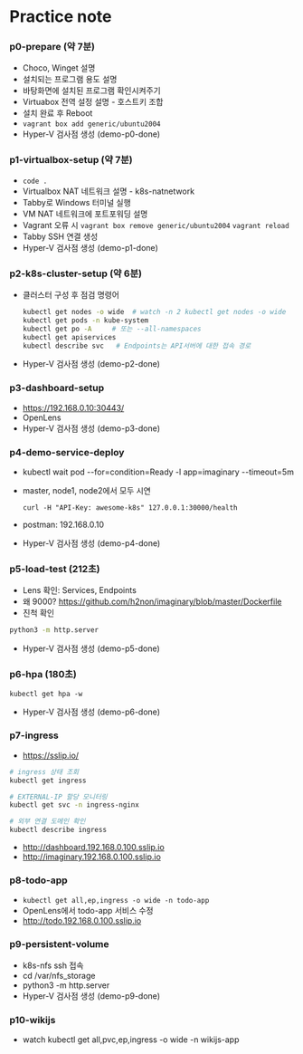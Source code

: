 # Practice note

### p0-prepare (약 7분)

* Choco, Winget 설명
* 설치되는 프로그램 용도 설명
* 바탕화면에 설치된 프로그램 확인시켜주기
* Virtuabox 전역 설정 설명 - 호스트키 조합
* 설치 완료 후 Reboot
* `vagrant box add generic/ubuntu2004`
* Hyper-V 검사점 생성 (demo-p0-done)



### p1-virtualbox-setup (약 7분)

* `code .`
* Virtualbox NAT 네트워크 설명 - k8s-natnetwork
* Tabby로 Windows 터미널 실행
* VM NAT 네트워크에 포트포워딩 설명
* Vagrant 오류 시 `vagrant box remove generic/ubuntu2004`  `vagrant reload`
* Tabby SSH 연결 생성
* Hyper-V 검사점 생성 (demo-p1-done)



### p2-k8s-cluster-setup (약 6분)

* 클러스터 구성 후 점검 명령어

  ```bash
  kubectl get nodes -o wide  # watch -n 2 kubectl get nodes -o wide
  kubectl get pods -n kube-system
  kubectl get po -A     # 또는 --all-namespaces
  kubectl get apiservices
  kubectl describe svc   # Endpoints는 API서버에 대한 접속 경로
  ```

* Hyper-V 검사점 생성 (demo-p2-done)



### p3-dashboard-setup

* https://192.168.0.10:30443/
* OpenLens
* Hyper-V 검사점 생성 (demo-p3-done)



### p4-demo-service-deploy

* kubectl wait pod --for=condition=Ready -l app=imaginary --timeout=5m

* master, node1, node2에서 모두 시연

  ```
  curl -H "API-Key: awesome-k8s" 127.0.0.1:30000/health
  ```
  
* postman: 192.168.0.10

* Hyper-V 검사점 생성 (demo-p4-done)



### p5-load-test (212초)

* Lens 확인: Services, Endpoints
* 왜 9000? https://github.com/h2non/imaginary/blob/master/Dockerfile
* 진척 확인

```bash
python3 -m http.server
```

* Hyper-V 검사점 생성 (demo-p5-done)



### p6-hpa (180초)

```
kubectl get hpa -w
```

* Hyper-V 검사점 생성 (demo-p6-done)



### p7-ingress

* https://sslip.io/

```bash
# ingress 상태 조회
kubectl get ingress

# EXTERNAL-IP 할당 모니터링
kubectl get svc -n ingress-nginx

# 외부 연결 도메인 확인
kubectl describe ingress
```

* http://dashboard.192.168.0.100.sslip.io
* http://imaginary.192.168.0.100.sslip.io



### p8-todo-app

* `kubectl get all,ep,ingress -o wide -n todo-app`
* OpenLens에서 todo-app 서비스 수정
* http://todo.192.168.0.100.sslip.io



### p9-persistent-volume

* k8s-nfs ssh 접속
* cd /var/nfs_storage
* python3 -m http.server
* Hyper-V 검사점 생성 (demo-p9-done)



### p10-wikijs

* watch kubectl get all,pvc,ep,ingress -o wide -n wikijs-app


